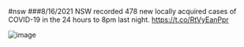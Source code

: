 

#nsw
###8/16/2021
NSW recorded 478 new locally acquired cases of COVID-19 in the 24 hours to 8pm last night. https://t.co/RtVyEanPpr

![image](https://pbs.twimg.com/media/E834s9SVoAMuhYr.jpg)
